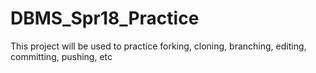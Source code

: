 # DBMS_Spr18_Practice
This project will be used to practice forking, cloning, branching, editing, committing, pushing, etc
